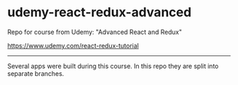 # udemy-react-redux-advanced
Repo for course from Udemy: "Advanced React and Redux"

<https://www.udemy.com/react-redux-tutorial>

---

Several apps were built during this course.
In this repo they are split into separate branches.
